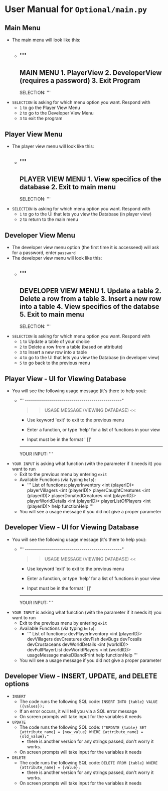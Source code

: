 # User Manual for `Optional/main.py`

## Main Menu
*   The main menu will look like this:
    *   '''
        -------------------
        MAIN MENU
            1. PlayerView
            2. DeveloperView (requires a password)
            3. Exit Program
        -------------------

        SELECTION: 
        '''
*   `SELECTION` is asking for which menu option you want. Respond with 
    *   `1` to go the Player View Menu
    *   `2` to go to the Developer View Menu
    *   `3` to exit the program


## Player View Menu
*   The player view menu will look like this:
    *   '''
        -------------------
        PLAYER VIEW MENU
            1. View specifics of the database
            2. Exit to main menu
        -------------------
        
        SELECTION: 
        '''
*   `SELECTION` is asking for which menu option you want. Respond with 
    *   `1` to go to the UI that lets you view the Database (in player view)
    *   `2` to return to the main menu

## Developer View Menu
*   The developer view menu option (the first time it is accesseed) will ask for a password, enter `password`
*   The developer view menu will look like this:
    *   '''
        -------------------
        DEVELOPER VIEW MENU
            1. Update a table
            2. Delete a row from a table
            3. Insert a new row into a table
            4. View specifics of the databse
            5. Exit to main menu
        -------------------
        
        SELECTION:
        '''
*   `SELECTION` is asking for which menu option you want. Respond with 
    *   `1` to Update a table of your choice
    *   `2` to Delete a row from a table (based on attribute)
    *   `3` to Insert a new row into a table
    *   `4` to go to the UI that lets you view the Database (in developer view)
    *   `5` to go back to the previous menu

## Player View - UI for Viewing Database
*   You will see the following usage message (it's there to help you):
    *   '''
        ------------------------------------------------"
                        
        >> USAGE MESSAGE (VIEWING DATABASE) <<
                        
        * Use keyword 'exit' to exit to the previous menu
                        
        * Enter a function, or type 'help' for a list of functions in your view
                        
        * Input must be in the format '<functionName> [<argument that is a singular INT>]'
                        
        ------------------------------------------------

        YOUR INPUT:
        '''
*   `YOUR INPUT` is asking what function (with the parameter if it needs it) you want to run
    *   Exit to the previous menu by entering `exit`
    *   Available Functions (via typing `help`):
        *   '''
            List of functions:
                playerInventory <int (playerID)>
                playerVillagers <int (playerID)>
                playerCaughtCreatures <int (playerID)>
                playerDonatedCreatures <int (playerID)>
                playerWorldDetails <int (playerID)>
                playerListOfPlayers <int (playerID)>
                help
                functionHelp <function>
            '''
    *   You will see a usage message if you did not give a proper parameter

## Developer View - UI for Viewing Database
*   You will see the following usage message (it's there to help you):
    *   '''
        ------------------------------------------------"
                        
        >> USAGE MESSAGE (VIEWING DATABASE) <<
                        
        * Use keyword 'exit' to exit to the previous menu
                        
        * Enter a function, or type 'help' for a list of functions in your view
                        
        * Input must be in the format '<functionName> [<argument that is a singular INT>]'
                        
        ------------------------------------------------

        YOUR INPUT:
        '''
*   `YOUR INPUT` is asking what function (with the parameter if it needs it) you want to run
    *   Exit to the previous menu by entering `exit`
    *   Available Functions (via typing `help`):
        *   '''
            List of functions:
                devPlayerInventory <int (playerID)>
                devVillagers 
                devCreatures
                devFish
                devBugs
                devFossils
                devCrustaceans
                devWorldDetails <int (worldID)>
                devFullPlayerList
                devWorldPlayers <int (worldID)>
                usageMessage
                makeDBandPrint
                help
                functionHelp <function>
            '''
    *   You will see a usage message if you did not give a proper parameter

## Developer View - INSERT, UPDATE, and DELETE options
*   `INSERT`
    *   The code runs the following SQL code: `INSERT INTO {table} VALUE ({values});`
    *   If an error occurs, it will tell you via a SQL error message
    *   On screen prompts will take input for the variables it needs
*   `UPDATE`
    *   The code runs the following SQL code: `f"UPDATE {table} SET {attribute_name} = {new_value} WHERE {attribute_name} = {old_value};"`
        *   there is another version for any strings passed, don't worry it works.
    *   On screen prompts will take input for the variables it needs
*   `DELETE`
    *   The code runs the following SQL code: `DELETE FROM {table} WHERE {attribute_name} = {value};`
        *   there is another version for any strings passed, don't worry it works.
    *   On screen prompts will take input for the variables it needs
